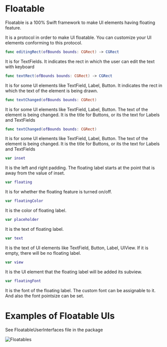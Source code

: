 # Floatable
Floatable is a 100% Swift framework to make UI elements having floating feature. 

It is a protocol in order to make UI floatable. You can customize your UI elements conforming to this protocol. 


```swift
func editingRect(ofBounds bounds: CGRect) -> CGRect
```
It is for TextFields. It indicates the rect in which the user can edit the text with keyboard


```swift
func textRect(ofBounds bounds: CGRect) -> CGRect
```
It is for some UI elements like TextField, Label, Button. It indicates the rect in which the text of the element is being drawn.


```swift
func textChanged(ofBounds bounds: CGRect)
```
It is for some UI elements like TextField, Label, Button. The text of the element is being changed. It is the title for Buttons, or its the text for Labels and TextFields 


```swift
func textChanged(ofBounds bounds: CGRect)
```
It is for some UI elements like TextField, Label, Button. The text of the element is being changed. It is the title for Buttons, or its the text for Labels and TextFields 


```swift
var inset
```
It is the left and right padding. The floating label starts at the point that is away from the value of inset. 


```swift
var floating
```
It is for whether the floating feature is turned on/off.


```swift
var floatingColor
```
It is the color of floating label. 


```swift
var placeholder
```
It is the text of floating label. 


```swift
var text
```
It is the text of UI elements like TextField, Button, Label, UIView. If it is empty, there will be no floating label.


```swift
var view
```
It is the UI element that the floating label will be added its subview. 


```swift
var floatingFont
```
It is the font of the floating label. The custom font can be assignable to it. And also the font pointsize can be set.



# Examples of Floatable UIs
See FloatableUserInterfaces file in the package

![Floatables](https://user-images.githubusercontent.com/11644471/114317605-8e5ad980-9b11-11eb-8432-b0a875bd7f00.png)
